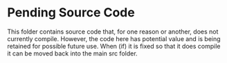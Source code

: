 
Pending Source Code
===================

This folder contains source code that, for one reason or another, does not currently compile.
However, the code here has potential value and is being retained for possible future use.
When (if) it is fixed so that it does compile it can be moved back into the main src folder.